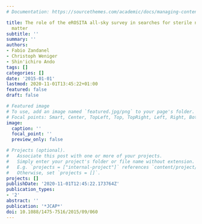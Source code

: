 ```yaml
---
# Documentation: https://sourcethemes.com/academic/docs/managing-content/

title: The role of the eROSITA all-sky survey in searches for sterile neutrino dark
  matter
subtitle: ''
summary: ''
authors:
- Fabio Zandanel
- Christoph Weniger
- Shin'ichiro Ando
tags: []
categories: []
date: '2015-01-01'
lastmod: 2020-11-01T13:45:22+01:00
featured: false
draft: false

# Featured image
# To use, add an image named `featured.jpg/png` to your page's folder.
# Focal points: Smart, Center, TopLeft, Top, TopRight, Left, Right, BottomLeft, Bottom, BottomRight.
image:
  caption: ''
  focal_point: ''
  preview_only: false

# Projects (optional).
#   Associate this post with one or more of your projects.
#   Simply enter your project's folder or file name without extension.
#   E.g. `projects = ["internal-project"]` references `content/project/deep-learning/index.md`.
#   Otherwise, set `projects = []`.
projects: []
publishDate: '2020-11-01T12:45:22.173764Z'
publication_types:
- '2'
abstract: ''
publication: '*JCAP*'
doi: 10.1088/1475-7516/2015/09/060
---
```

